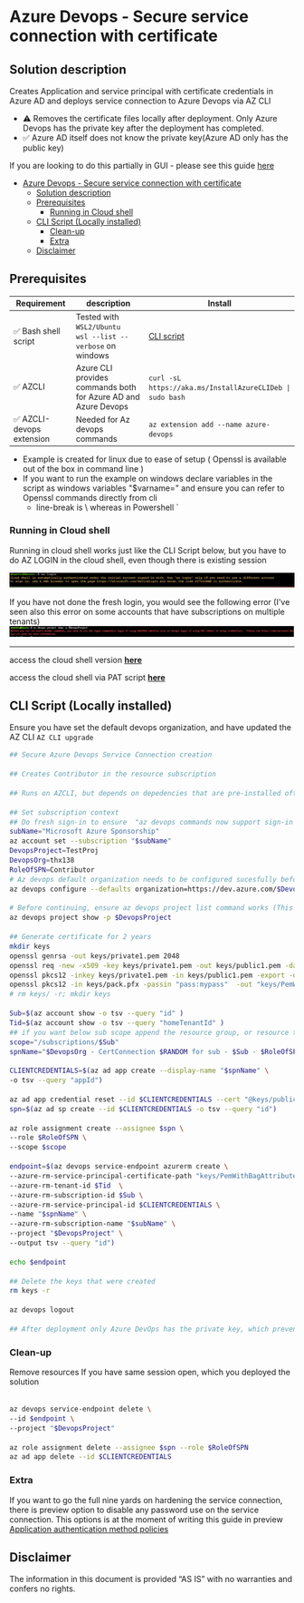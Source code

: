 
# Azure Devops - Secure service connection with certificate
## Solution description
Creates Application and service principal with certificate credentials in Azure AD and deploys service connection to Azure Devops via AZ CLI
- ⚠ Removes the certificate files locally after deployment. Only Azure Devops has the private key after the deployment has completed.
- ✅ Azure AD itself does not know the private key(Azure AD only has the public key)
  
If you are looking to do this partially in GUI  - please see this guide [here](https://securecloud.blog/2021/04/13/azure-devops-use-certificate-for-azure-service-connection-spn/#guide)

- [Azure Devops - Secure service connection with certificate](#azure-devops---secure-service-connection-with-certificate)
  - [Solution description](#solution-description)
  - [Prerequisites](#prerequisites)
    - [Running in Cloud shell](#running-in-cloud-shell)
  - [CLI Script (Locally installed)](#cli-script-locally-installed)
    - [Clean-up](#clean-up)
    - [Extra](#extra)
  - [Disclaimer](#disclaimer)


## Prerequisites 

Requirement | description | Install
-|-|-
✅ Bash shell script | Tested with ``WSL2/Ubuntu`` <br> ``wsl --list --verbose``   on windows | [CLI script](#cli-script)
✅ AZCLI | Azure CLI provides commands both for Azure AD and Azure Devops |``curl -sL https://aka.ms/InstallAzureCLIDeb \| sudo bash``
✅ AZCLI-devops extension|  Needed for Az devops commands |``az extension add --name azure-devops``

- Example is created for linux due to ease of setup ( Openssl is available out of the box in command line )
- If you want to run the example on windows declare variables in the script as windows variables "$varname=" and ensure you can refer to Openssl commands directly from cli
  - line-break is \ whereas in Powershell `

### Running in Cloud shell

Running in cloud shell works just like the CLI Script below, but you have to do AZ LOGIN in the cloud shell, even though there is existing session

![img](img/az%20login%20again.png)

If you have not done the fresh login, you would see the following error (I've seen also this error on some accounts that have subscriptions on multiple tenants)
![img](img/az%20login%20again1.png)


--- 
access the cloud shell version [**here**](azCloudShell.md)

access the cloud shell via PAT script [**here**](PATversion.md) 


## CLI Script (Locally installed)
Ensure you have set the default devops organization, and have updated the AZ CLI ``AZ CLI upgrade``
```bash
## Secure Azure Devops Service Connection creation 

## Creates Contributor in the resource subscription 

## Runs on AZCLI, but depends on depedencies that are pre-installed often with linux. Also line-break is [\] whereas in Powershell [`] 

## Set subscription context 
## Do fresh sign-in to ensure  "az devops commands now support sign-in through az login"
subName="Microsoft Azure Sponsorship"
az account set --subscription "$subName"
DevopsProject=TestProj
DevopsOrg=thx138
RoleOfSPN=Contributor
# Az devops default organization needs to be configured sucesfully before continuing running this script
az devops configure --defaults organization=https://dev.azure.com/$DevopsOrg

# Before continuing, ensure az devops project list command works (This will confirm, that you are logged in)
az devops project show -p $DevopsProject

## Generate certificate for 2 years
mkdir keys
openssl genrsa -out keys/private1.pem 2048
openssl req -new -x509 -key keys/private1.pem -out keys/public1.pem -days 720 -subj "/C=FI/CN=spnforaad.localdom/OU=IT Department/"
openssl pkcs12 -inkey keys/private1.pem -in keys/public1.pem -export -out keys/pack.pfx -passout "pass:mypass"
openssl pkcs12 -in keys/pack.pfx -passin "pass:mypass"  -out "keys/PemWithBagAttributes.pem" -nodes
# rm keys/ -r; mkdir keys

Sub=$(az account show -o tsv --query "id" )
Tid=$(az account show -o tsv --query "homeTenantId" )
## if you want below sub scope append the resource group, or resource to the scope
scope="/subscriptions/$Sub"
spnName="$DevopsOrg - CertConnection $RANDOM for sub - $Sub - $RoleOfSPN"

CLIENTCREDENTIALS=$(az ad app create --display-name "$spnName" \
-o tsv --query "appId")

az ad app credential reset --id $CLIENTCREDENTIALS --cert "@keys/public1.pem" --append
spn=$(az ad sp create --id $CLIENTCREDENTIALS -o tsv --query "id")

az role assignment create --assignee $spn \
--role $RoleOfSPN \
--scope $scope

endpoint=$(az devops service-endpoint azurerm create \
--azure-rm-service-principal-certificate-path "keys/PemWithBagAttributes.pem" \
--azure-rm-tenant-id $Tid  \
--azure-rm-subscription-id $Sub \
--azure-rm-service-principal-id $CLIENTCREDENTIALS \
--name "$spnName" \
--azure-rm-subscription-name "$subName" \
--project "$DevopsProject" \
--output tsv --query "id")

echo $endpoint

## Delete the keys that were created
rm keys -r

az devops logout

## After deployment only Azure DevOps has the private key, which prevents misuse of the certificate credentials 
```

### Clean-up
Remove resources If you have same session open, which you deployed the solution
```bash

az devops service-endpoint delete \
--id $endpoint \
--project "$DevopsProject"

az role assignment delete --assignee $spn --role $RoleOfSPN
az ad app delete --id $CLIENTCREDENTIALS


```

### Extra
If you want to go the full nine yards on hardening the service connection, there is preview option to disable any password use on the service connection. This options is at the moment of writing this guide in preview [Application authentication method policies](https://docs.microsoft.com/en-us/azure/active-directory/fundamentals/whats-new#public-preview----application-authentication-method-policies)

## Disclaimer
The information in this document is provided “AS IS” with no warranties and confers no rights.

